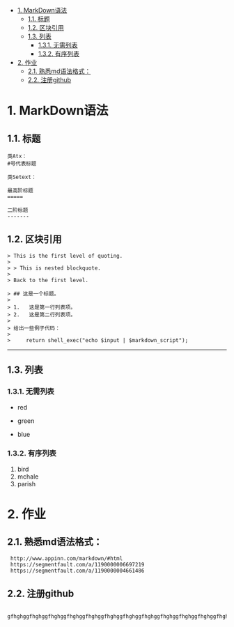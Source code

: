 
<!-- TOC -->

- [1. MarkDown语法](#1-markdown语法)
    - [1.1. 标题](#11-标题)
    - [1.2. 区块引用](#12-区块引用)
    - [1.3. 列表](#13-列表)
        - [1.3.1. 无需列表](#131-无需列表)
        - [1.3.2. 有序列表](#132-有序列表)
- [2. 作业](#2-作业)
    - [2.1. 熟悉md语法格式：](#21-熟悉md语法格式)
    - [2.2. 注册github](#22-注册github)

<!-- /TOC -->
# 1. MarkDown语法
## 1.1. 标题
```
类Atx：
#号代表标题
```
```
类Setext：

最高阶标题
=====

二阶标题
-------
```

## 1.2. 区块引用

```
> This is the first level of quoting.
>
> > This is nested blockquote.
>
> Back to the first level.

> ## 这是一个标题。
> 
> 1.   这是第一行列表项。
> 2.   这是第二行列表项。
> 
> 给出一些例子代码：
> 
>     return shell_exec("echo $input | $markdown_script");
```
*****
## 1.3. 列表
### 1.3.1. 无需列表
* red
+ green 
- blue
### 1.3.2. 有序列表
1. bird
1. mchale
1. parish

# 2. 作业
## 2.1. 熟悉md语法格式：
     http://www.appinn.com/markdown/#html
     https://segmentfault.com/a/1190000006697219
     https://segmentfault.com/a/1190000004661486
## 2.2. 注册github 
     gfhghggfhghggfhghggfhghggfhghggfhghggfhghggfhghggfhghggfhghggfhghggfhghggfhghggfhghggfhghggfhghggfhghggfhghggfhghggfhghggfhghggfhghggfhghggfhghggfhghggfhghggfhghggfhghggfhghggfhghggfhghggfhghggfhghggfhghggfhghggfhghggfhghggfhghggfhghggfhghg


